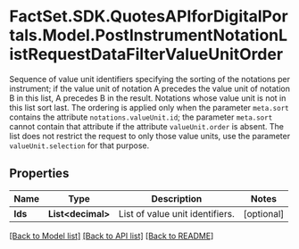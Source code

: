 # FactSet.SDK.QuotesAPIforDigitalPortals.Model.PostInstrumentNotationListRequestDataFilterValueUnitOrder
Sequence of value unit identifiers specifying the sorting of the notations per instrument; if the value unit of notation A precedes the value unit of notation B in this list, A precedes B in the result. Notations whose value unit is not in this list sort last. The ordering is applied only when the parameter `meta.sort` contains the attribute `notations.valueUnit.id`; the parameter `meta.sort` cannot contain that attribute if the attribute `valueUnit.order` is absent. The list does not restrict the request to only those value units, use the parameter `valueUnit.selection` for that purpose.

## Properties

Name | Type | Description | Notes
------------ | ------------- | ------------- | -------------
**Ids** | **List&lt;decimal&gt;** | List of value unit identifiers. | [optional] 

[[Back to Model list]](../README.md#documentation-for-models) [[Back to API list]](../README.md#documentation-for-api-endpoints) [[Back to README]](../README.md)

